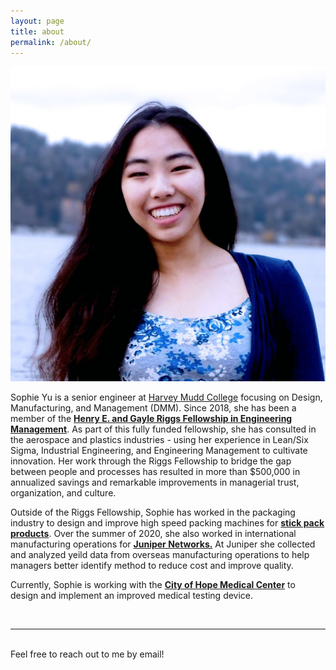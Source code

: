 ```yaml
---
layout: page
title: about
permalink: /about/
---
```


<img class="col one right" src="/img/prof_pic.jpg">

<br/>

Sophie Yu is a senior engineer at <a href="https://www.hmc.edu/">Harvey Mudd College</a> focusing on Design, Manufacturing, and Management (DMM). Since 2018, she has been a member of the <a href="https://www.hmc.edu/engineering/engineering-fellowships/"><b>Henry E. and Gayle Riggs Fellowship in Engineering Management</b></a>. As part of this fully funded fellowship, she has consulted in the aerospace and plastics industries - using her experience in Lean/Six Sigma, Industrial Engineering, and Engineering Management to cultivate innovation. Her work through the Riggs Fellowship to bridge the gap between people and processes has resulted in more than $500,000 in annualized savings and remarkable improvements in managerial trust, organization, and culture.

Outside of the Riggs Fellowship, Sophie has worked in the packaging industry to design and improve high speed packing machines for <a href="https://www.labelimpressions.com/stick-packs.html#:~:text=Stick%20packs%20are%20convenient%2C%20tube,%2C%20pharmaceuticals%2C%20and%20various%20samples"><b>stick pack products</b></a>. Over the summer of 2020, she also worked in international manufacturing operations for <a href="https://www.juniper.net/us/en/"><b>Juniper Networks.</b></a> At Juniper she collected and analyzed yeild data from overseas manufacturing operations to help managers better identify method to reduce cost and improve quality.

Currently, Sophie is working with the [<b>City of Hope Medical Center</b>](https://www.cityofhope.org/homepage) to design and implement an improved medical testing device.

<br/>
<hr/>
<br/>
<span class="contacticon center">
	<a href="mailto:sopyu@hmc.edu"><i class="fa fa-envelope-square"></i></a>
	<a href="https://github.com/sopyu" target="_blank"><i class="fa fa-github-square"></i></a>
	<a href="https://www.linkedin.com/in/sophie-yu-a54553188/" target="_blank"><i class="fa fa-linkedin-square"></i></a>
	<!-- <a href="http://tumblr.com" target="_blank"><i class="fa fa-tumblr-square"></i></a>
	<a href="https://twitter.com" target="_blank"><i class="fa fa-twitter-square"></i></a> -->
</span>

<div class="col three caption">
	Feel free to reach out to me by email!
</div>

